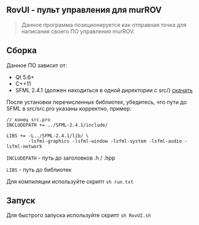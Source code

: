 ## RovUI - пульт управления для murROV
> Данное программа позиционируется как отправная точка для написания своего ПО управления murROV.

## Сборка
Данное ПО зависит от:
- Qt 5.6+
- C++11
- SFML 2.4.1 (должен находиться в одной директории с src/) [скачать](https://www.sfml-dev.org/download/sfml/2.4.1/)

После установки перечисленных библиотек, убедитесь, что пути до SFML в src/src.pro указаны корректно, пример:
```
// конец src.pro
INCLUDEPATH += ../SFML-2.4.1/include/

LIBS += -L../SFML-2.4.1/lib/ \
        -lsfml-graphics -lsfml-window -lsfml-system -lsfml-audio -lsfml-network
```
`INCLUDEPATH` - путь до заголовков .h / .hpp

`LIBS` - путь до библиотек

Для компиляции используйте скрипт `sh run.txt`

## Запуск
Для быстрого запуска используйте скрипт `sh RovUI.sh`